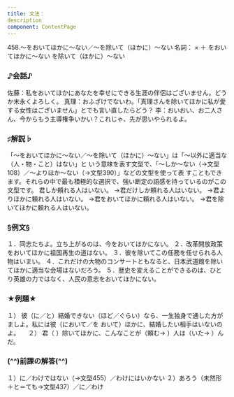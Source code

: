 ```yaml
---
title: 文法：
description
component: ContentPage
---
```



458.～をおいてほかに～ない／～を除いて（ほかに）～ない
名詞： × ＋ をおいてほかに～ない を除いて（ほかに）～ない
### ♪会話♪
佐藤：私をおいてほかにあなたを幸せにできる生涯の伴侶はございません。どうか末永くよろしく。 真理：おふざけでないわ。「真理さんを除いてほかに私が愛する女性はございません」とでも言い直したらどう？
李：おいおい、お二人さん、今からもう主導権争いかい？これじゃ、先が思いやられるよ。
### ♯解説♭
「～をおいてほかに～ない／～を除いて（ほかに）～ない」は「～以外に適当な（人・物・こと）はない」と いう意味を表す文型で、「～しか～ない（→文型108）／～よりほか～ない（→文型390）」などの文型を使って表 すこともできます。それらの中で最も積極的な選択で、強い断定の語感を持っているのがこの文型です。
君しか頼れる人はいない。
→君だけしか頼れる人はいない。
→君よりほかに頼れる人はいない。
→君をおいてほかに頼れる人はいない。
→君を除いてほかに頼れる人はいない。
### §例文§
１．同志たちよ。立ち上がるのは、今をおいてほかにない。
２．改革開放政策をおいてほかに祖国再生の道はない。
３．彼を除いてこの任務を任せられる人物はいまい。
４．これだけの大物のコンサートともなると、日本武道館を除いてほかに適当な会場はないだろう。
５．歴史を変えることができるのは、ひとり英雄の力ではなく、人民の意志をおいてほかにない。
### ★例題★
１） 彼（に／と）結婚できない（ほど／ぐらい）なら、一生独身で通した方がましよ。私には彼（において／を
おいて）ほかに、結婚したい相手はいないのよ。    
２） 君（ ）除いてほかに、こんなことが（頼む→ ）人は（いた→ ）んだ。
### (^^)前課の解答(^^)
１）に／わけではない（→文型455）／わけにはいかない
２）あろう（未然形＋と＝ても→文型437）／に／わけ
